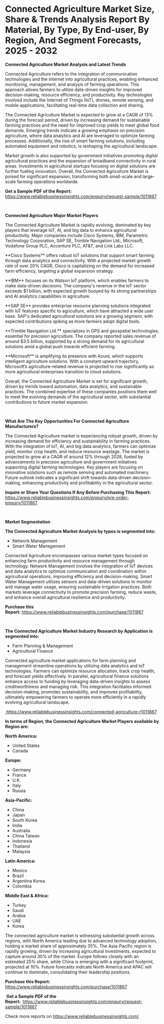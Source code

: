 <p><h1>Connected Agriculture Market Size, Share & Trends Analysis Report By Material, By Type, By End-user, By Region, And Segment Forecasts, 2025 - 2032</h1></p><p><strong>Connected Agriculture Market Analysis and Latest Trends</strong></p>
<p><p>Connected Agriculture refers to the integration of communication technologies and the internet into agricultural practices, enabling enhanced monitoring, management, and analysis of farming operations. This approach allows farmers to utilize data-driven insights for improved decision-making, resource efficiency, and productivity. Key technologies involved include the Internet of Things (IoT), drones, remote sensing, and mobile applications, facilitating real-time data collection and sharing.</p><p>The Connected Agriculture Market is expected to grow at a CAGR of 13% during the forecast period, driven by increasing demand for sustainable farming practices and the need for improved crop yields to meet global food demands. Emerging trends indicate a growing emphasis on precision agriculture, where data analytics and AI are leveraged to optimize farming processes. Additionally, the rise of smart farming solutions, including automated equipment and robotics, is reshaping the agricultural landscape. </p><p>Market growth is also supported by government initiatives promoting digital agricultural practices and the expansion of broadband connectivity in rural areas. Investments in agricultural startups focusing on digital solutions are further fueling innovation. Overall, the Connected Agriculture Market is poised for significant expansion, transforming both small-scale and large-scale farming operations worldwide.</p></p>
<p><strong>Get a Sample PDF of the Report:&nbsp;</strong> <a href="https://www.reliablebusinessinsights.com/enquiry/request-sample/1011867?utm_campaign=3077&utm_medium=2&utm_source=Github&utm_content=ia&utm_term=06032025&utm_id=connected-agriculture">https://www.reliablebusinessinsights.com/enquiry/request-sample/1011867</a></p>
<p>&nbsp;</p>
<p><strong>Connected Agriculture Major Market Players</strong></p>
<p><p>The Connected Agriculture Market is rapidly evolving, dominated by key players that leverage IoT, AI, and big data to enhance agricultural productivity. Major companies include Cisco Systems, IBM, Parametric Technology Corporation, SAP SE, Trimble Navigation Ltd., Microsoft, Vodafone Group PLC, Accenture PLC, AT&T, and Link Labs LLC.</p><p>**Cisco Systems** offers robust IoT solutions that support smart farming through data analytics and connectivity. With a projected market growth rate of over 20% CAGR, Cisco is capitalizing on the demand for increased farm efficiency, targeting a global expansion strategy.</p><p>**IBM** focuses on its Watson IoT platform, which enables farmers to make data-driven decisions. The company's revenue in the IoT sector exceeds $1 billion, with expected growth buoyed by its strong partnerships and AI analytics capabilities in agriculture.</p><p>**SAP SE** provides enterprise resource planning solutions integrated with IoT features specific to agriculture, which have attracted a wide user base. SAP's dedicated agricultural solutions are a growing segment, with expected contributions spiking as more farmers adopt digital tools.</p><p>**Trimble Navigation Ltd.** specializes in GPS and geospatial technologies, essential for precision agriculture. The company reported sales revenue of around $3.5 billion, supported by a strong demand for its agricultural solutions amid a global push towards efficient farming.</p><p>**Microsoft** is amplifying its presence with Azure, which supports intelligent agriculture solutions. With a constant upward trajectory, Microsoft’s agriculture-related revenue is projected to rise significantly as more agricultural enterprises transition to cloud solutions.</p><p>Overall, the Connected Agriculture Market is set for significant growth, driven by trends toward automation, data analytics, and sustainable practices. The combined expertise of these companies positions them well to meet the evolving demands of the agricultural sector, with substantial contributions to future market expansion.</p></p>
<p>&nbsp;</p>
<p><strong>What Are The Key Opportunities For Connected Agriculture Manufacturers?</strong></p>
<p><p>The Connected Agriculture market is experiencing robust growth, driven by increasing demand for efficiency and sustainability in farming practices. With the integration of IoT, AI, and big data analytics, farmers can optimize yield, monitor crop health, and reduce resource wastage. The market is projected to grow at a CAGR of around 12% through 2028, fueled by advancements in precision agriculture and government initiatives supporting digital farming technologies. Key players are focusing on innovative solutions such as remote sensing and automated machinery. Future outlook indicates a significant shift towards data-driven decision-making, enhancing productivity and profitability in the agricultural sector.</p></p>
<p><strong>Inquire or Share Your Questions If Any Before Purchasing This Report:</strong> <a href="https://www.reliablebusinessinsights.com/enquiry/pre-order-enquiry/1011867?utm_campaign=3077&utm_medium=2&utm_source=Github&utm_content=ia&utm_term=06032025&utm_id=connected-agriculture">https://www.reliablebusinessinsights.com/enquiry/pre-order-enquiry/1011867</a></p>
<p>&nbsp;</p>
<p><strong>Market Segmentation</strong></p>
<p><strong>The Connected Agriculture Market Analysis by types is segmented into:</strong></p>
<p><ul><li>Network Management</li><li>Smart Water Management</li></ul></p>
<p><p>Connected Agriculture encompasses various market types focused on enhancing farm productivity and resource management through technology. Network Management involves the integration of IoT devices and data analytics to optimize communication and coordination within agricultural operations, improving efficiency and decision-making. Smart Water Management utilizes sensors and data-driven solutions to monitor and manage water usage, ensuring sustainable irrigation practices. Both markets leverage connectivity to promote precision farming, reduce waste, and enhance overall agricultural resilience and productivity.</p></p>
<p><strong>Purchase this Report:&nbsp;</strong><a href="https://www.reliablebusinessinsights.com/purchase/1011867?utm_campaign=3077&utm_medium=2&utm_source=Github&utm_content=ia&utm_term=06032025&utm_id=connected-agriculture">https://www.reliablebusinessinsights.com/purchase/1011867</a></p>
<p>&nbsp;</p>
<p><strong>The Connected Agriculture Market Industry Research by Application is segmented into:</strong></p>
<p><ul><li>Farm Planning & Management</li><li>Agricultural Finance</li></ul></p>
<p><p>Connected agriculture market applications for farm planning and management streamline operations by utilizing data analytics and IoT technologies. Farmers can optimize resource allocation, track crop health, and forecast yields effectively. In parallel, agricultural finance solutions enhance access to funding by leveraging data-driven insights to assess creditworthiness and managing risk. This integration facilitates informed decision-making, promotes sustainability, and improves profitability, ultimately empowering farmers to operate more efficiently in a rapidly evolving agricultural landscape.</p></p>
<p><a href="https://www.reliablebusinessinsights.com/connected-agriculture-r1011867?utm_campaign=3077&utm_medium=2&utm_source=Github&utm_content=ia&utm_term=06032025&utm_id=connected-agriculture">&nbsp;https://www.reliablebusinessinsights.com/connected-agriculture-r1011867</a></p>
<p><strong>In terms of Region, the Connected Agriculture Market Players available by Region are:</strong></p>
<p>
    <p> <strong> North America: </strong>
        <ul>
            <li>United States</li>
            <li>Canada</li>
        </ul>
        </p> 
    <p> <strong> Europe: </strong>
        <ul>
            <li>Germany</li>
            <li>France</li>
            <li>U.K.</li>
            <li>Italy</li>
            <li>Russia</li>
        </ul>
        </p> 
    <p> <strong> Asia-Pacific: </strong>
        <ul>
            <li>China</li>
            <li>Japan</li>
            <li>South Korea</li>
            <li>India</li>
            <li>Australia</li>
            <li>China Taiwan</li>
            <li>Indonesia</li>
            <li>Thailand</li>
            <li>Malaysia</li>
        </ul>
        </p> 
    <p> <strong> Latin America: </strong>
        <ul>
            <li>Mexico</li>
            <li>Brazil</li>
            <li>Argentina Korea</li>
            <li>Colombia</li>
        </ul>
        </p> 
    <p> <strong> Middle East & Africa: </strong>
        <ul>
            <li>Turkey</li>
            <li>Saudi</li>
            <li>Arabia</li>
            <li>UAE</li>
            <li>Korea</li>
        </ul>
    </p>
    </p>
<p><p>The connected agriculture market is witnessing substantial growth across regions, with North America leading due to advanced technology adoption, holding a market share of approximately 35%. The Asia-Pacific region is rapidly growing, driven by increasing agricultural investments, expected to capture around 30% of the market. Europe follows closely with an estimated 25% share, while China is emerging with a significant footprint, projected at 10%. Future forecasts indicate North America and APAC will continue to dominate, consolidating their leadership positions.</p></p>
<p><strong>Purchase this Report: </strong><a href="https://www.reliablebusinessinsights.com/purchase/1011867?utm_campaign=3077&utm_medium=2&utm_source=Github&utm_content=ia&utm_term=06032025&utm_id=connected-agriculture">https://www.reliablebusinessinsights.com/purchase/1011867</a></p>
<p>&nbsp;<strong>Get a Sample PDF of the Report:&nbsp;&nbsp;</strong><a href="https://www.reliablebusinessinsights.com/enquiry/request-sample/1011867?utm_campaign=3077&utm_medium=2&utm_source=Github&utm_content=ia&utm_term=06032025&utm_id=connected-agriculture">https://www.reliablebusinessinsights.com/enquiry/request-sample/1011867</a></p>
<p><strong></strong></p>
<p>Check more reports on <a href="https://www.reliablebusinessinsights.com/?utm_campaign=3077&utm_medium=2&utm_source=Github&utm_content=ia&utm_term=06032025&utm_id=connected-agriculture">https://www.reliablebusinessinsights.com/</a></p>